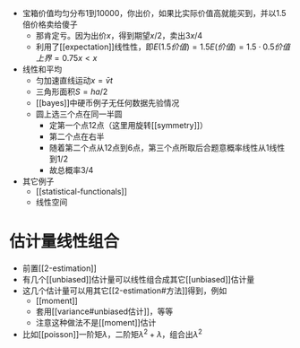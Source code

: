 - 宝箱价值均匀分布1到10000，你出价，如果比实际价值高就能买到，并以1.5倍价格卖给傻子
  - 那肯定亏。因为出价$x$，得到期望$x/2$，卖出$3x/4$
  - 利用了[[expectation]]线性性，即$E(1.5价值)=1.5E(价值)=1.5\cdot 0.5价值上界=0.75x<x$
- 线性和平均
  - 匀加速直线运动$x=\bar vt$
  - 三角形面积$S=ha/2$
  - [[bayes]]中硬币例子无任何数据先验情况
  - 圆上选三个点在同一半圆
    - 定第一个点12点（这里用旋转[[symmetry]]）
    - 第二个点在右半
    - 随着第二个点从12点到6点，第三个点所取后合题意概率线性从1线性到1/2
    - 故总概率3/4
- 其它例子
  - [[statistical-functionals]]
  - 线性空间
# 估计量线性组合
- 前置[[2-estimation]]
- 有几个[[unbiased]]估计量可以线性组合成其它[[unbiased]]估计量
- 这几个估计量可以用其它[[2-estimation#方法]]得到，例如
  - [[moment]]
  - 套用[[variance#unbiased估计]]，等等
  - 注意这种做法不是[[moment]]估计
- 比如[[poisson]]一阶矩$\lambda$，二阶矩$\lambda^2+\lambda$，组合出$\lambda^2$